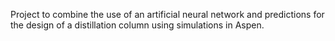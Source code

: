 Project to combine the use of an artificial neural network and predictions for the design of a distillation column using simulations in Aspen.

